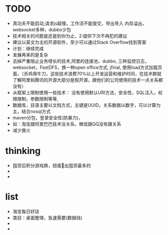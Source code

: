 # TODO

* 真功夫不能启动,请求js超慢，工作流不能提交，导出导入
内存溢出，websocket多种，dubbo少包
* 技术相关的问题是还是到你为止，2:提供下次不再犯的建议
* 建议以英文为主的开源软件，至少可以通过Stack Overflow找到答案
* 计划：继续完成
* 发展再来的是复杂
* 去掉严重阻止业务增长的技术,阿里的连接池，dubbo, 三种监控日志，websocket，FastDFS，换一种open office方式, jfinal, 使用load方式加载页面，（杀鸡用牛刀，这些技术浪费70%以上开发运营和维护时间，在技术群就了解阿里和腾讯的开源大部分是假开源，跟他们的公司使用的技术一点关系都没有）  
* 从框架上限制使用一些技术： 没有使用默认URI方法，安全性，SQL注入，权限限制，参数限制等等,
* 数据库，目录主要以文档方式，主键是UUID，关系数据以数字，可以计算为主，结合nosql方式
* maven分包，登录安全性(防暴力)，
* 如：淘宝跟阿里巴巴技术没关系，微信跟QQ没有跟关系
* 减少救火






# thinking
* 囤货后积分游戏换，扭蛋🥚出囤货最多的
* 
*   

# list
* 淘宝每日好店
* 类目：桌面整理，急速需要(数据线)
*
*



